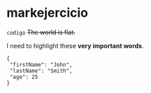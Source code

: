 ﻿# markejercicio
 `codigo`
 ~~The world is flat.~~

 I need to highlight these **very important words**.

 ```
{
  "firstName": "John",
  "lastName": "Smith",
  "age": 25
}
```
